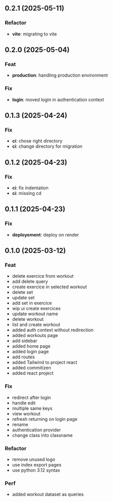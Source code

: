 ## 0.2.1 (2025-05-11)

### Refactor

- **vite**: migrating to vite

## 0.2.0 (2025-05-04)

### Feat

- **production**: handling production environment

### Fix

- **login**: moved login in authentication context

## 0.1.3 (2025-04-24)

### Fix

- **ci**: chose right directory
- **ci**: change directory for migration

## 0.1.2 (2025-04-23)

### Fix

- **ci**: fix indentation
- **ci**: missing cd

## 0.1.1 (2025-04-23)

### Fix

- **deployement**: deploy on render

## 0.1.0 (2025-03-12)

### Feat

- delete exercice from workout
- add delete query
- create exercice in selected workout
- delete set
- update set
- add set in exercice
- wip ui create exercices
- update workout name
- delete workout
- list and create workout
- added auth context without redirection
- added workouts page
- add sidebar
- added home page
- added login page
- add routes
- added Tailwind to project react
- added commitizen
- added react project

### Fix

- redirect after login
- handle edit
- multiple same keys
- view workout
- refresh returning on login page
- rename
- authentication provider
- change class into classname

### Refactor

- remove unused logo
- use index export pages
- use python 3.12 syntax

### Perf

- added workout dataset as queries
